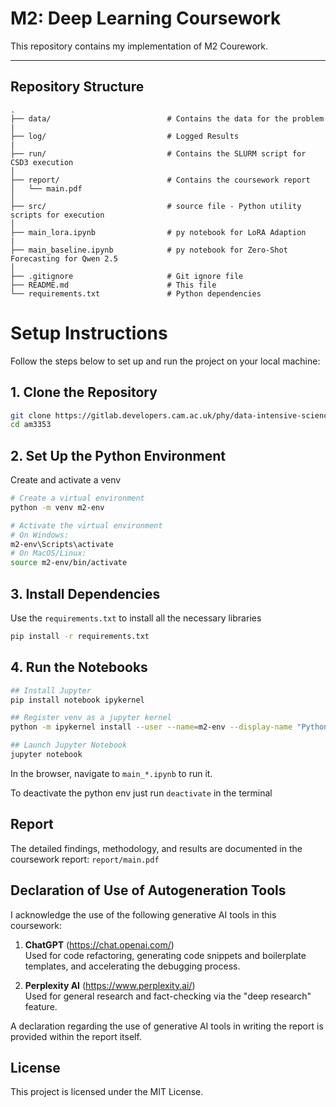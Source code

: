 # M2: Deep Learning Coursework

This repository contains my implementation of M2 Courework.

---

## Repository Structure

```plaintext
.
├── data/                          # Contains the data for the problem
|
├── log/                           # Logged Results
|
├── run/                           # Contains the SLURM script for CSD3 execution
│   
├── report/                        # Contains the coursework report
│   └── main.pdf
│
├── src/                           # source file - Python utility scripts for execution
│   
├── main_lora.ipynb                # py notebook for LoRA Adaption
|
├── main_baseline.ipynb            # py notebook for Zero-Shot Forecasting for Qwen 2.5
│
├── .gitignore                     # Git ignore file
├── README.md                      # This file
└── requirements.txt               # Python dependencies
```

# Setup Instructions
Follow the steps below to set up and run the project on your local machine:

## 1. Clone the Repository
```bash
git clone https://gitlab.developers.cam.ac.uk/phy/data-intensive-science-mphil/assessments/m2_coursework/am3353.git
cd am3353
```

## 2. Set Up the Python Environment
Create and activate a venv
```bash 
# Create a virtual environment
python -m venv m2-env

# Activate the virtual environment
# On Windows:
m2-env\Scripts\activate
# On MacOS/Linux:
source m2-env/bin/activate
```

## 3. Install Dependencies
Use the `requirements.txt` to install all the necessary libraries
```bash
pip install -r requirements.txt
```

## 4. Run the Notebooks
```bash
## Install Jupyter
pip install notebook ipykernel

## Register venv as a jupyter kernel 
python -m ipykernel install --user --name=m2-env --display-name "Python (m2-env)"

## Launch Jupyter Notebook
jupyter notebook
```
In the browser, navigate to ```main_*.ipynb```  to run it.

To deactivate the python env just run ```deactivate``` in the terminal

## Report
The detailed findings, methodology, and results are documented in the coursework report:
`report/main.pdf`

## Declaration of Use of Autogeneration Tools

I acknowledge the use of the following generative AI tools in this coursework:

1. **ChatGPT** (https://chat.openai.com/)  
Used for code refactoring, generating code snippets and boilerplate templates, and accelerating the debugging process.

2. **Perplexity AI** (https://www.perplexity.ai/)  
Used for general research and fact-checking via the "deep research" feature.

A declaration regarding the use of generative AI tools in writing the report is provided within the report itself.


## License
This project is licensed under the MIT License.